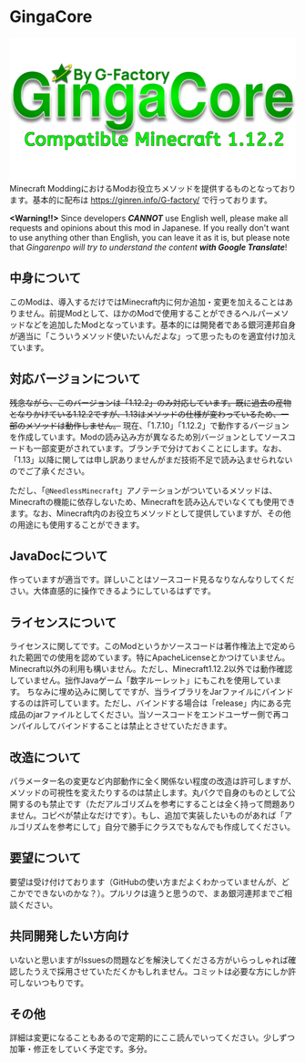 # GingaCore
![Logo](https://github.com/Gingarenpo/GingaCore/blob/master/logo.png)
Minecraft ModdingにおけるModお役立ちメソッドを提供するものとなっております。基本的に配布は https://ginren.info/G-factory/ で行っております。

**<Warning!!>** Since developers ***CANNOT*** use English well, please make all requests and opinions about this mod in Japanese. If you really don't want to use anything other than English, you can leave it as it is, but please note that *Gingarenpo will try to understand the content **with Google Translate***!

## 中身について
このModは、導入するだけではMinecraft内に何か追加・変更を加えることはありません。前提Modとして、ほかのModで使用することができるヘルパーメソッドなどを追加したModとなっています。基本的には開発者である銀河連邦自身が適当に「こういうメソッド使いたいんだよな」って思ったものを適宜付け加えています。

## 対応バージョンについて
~~残念ながら、このバージョンは「1.12.2」のみ対応しています。既に過去の産物となりかけている1.12.2ですが、1.13はメソッドの仕様が変わっているため、一部のメソッドは動作しません。~~
現在、「1.7.10」「1.12.2」で動作するバージョンを作成しています。Modの読み込み方が異なるため別バージョンとしてソースコードも一部変更がされています。ブランチで分けておくことにします。なお、「1.13」以降に関しては申し訳ありませんがまだ技術不足で読み込ませられないのでご了承ください。

ただし、「`@NeedlessMinecraft`」アノテーションがついているメソッドは、Minecraftの機能に依存しないため、Minecraftを読み込んでいなくても使用できます。なお、Minecraft内のお役立ちメソッドとして提供していますが、その他の用途にも使用することができます。

## JavaDocについて
作っていますが適当です。詳しいことはソースコード見るなりなんなりしてください。大体直感的に操作できるようにしているはずです。

## ライセンスについて
ライセンスに関してです。このModというかソースコードは著作権法上で定められた範囲での使用を認めています。特にApacheLicenseとかつけていません。Minecraft以外の利用も構いません。ただし、Minecraft1.12.2以外では動作確認していません。拙作Javaゲーム「数字ルーレット」にもこれを使用しています。
ちなみに埋め込みに関してですが、当ライブラリをJarファイルにバインドするのは許可しています。ただし、バインドする場合は「release」内にある完成品のjarファイルとしてください。当ソースコードをエンドユーザー側で再コンパイルしてバインドすることは禁止とさせていただきます。

## 改造について
パラメーター名の変更など内部動作に全く関係ない程度の改造は許可しますが、メソッドの可視性を変えたりするのは禁止します。丸パクで自身のものとして公開するのも禁止です（ただアルゴリズムを参考にすることは全く持って問題ありません。コピペが禁止なだけです）。もし、追加で実装したいものがあれば「アルゴリズムを参考にして」自分で勝手にクラスでもなんでも作成してください。

## 要望について
要望は受け付けております（GitHubの使い方まだよくわかっていませんが、どこかでできないのかな？）。プルリクは違うと思うので、まあ銀河連邦までご相談ください。

## 共同開発したい方向け
いないと思いますがIssuesの問題などを解決してくださる方がいらっしゃれば確認したうえで採用させていただくかもしれません。コミットは必要な方にしか許可しないつもりです。

## その他
詳細は変更になることもあるので定期的にここ読んでいってください。少しずつ加筆・修正をしていく予定です。多分。
